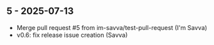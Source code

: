 ## 5 - 2025-07-13
- Merge pull request #5 from im-savva/test-pull-request (I'm Savva)
- v0.6: fix release issue creation (Savva)

